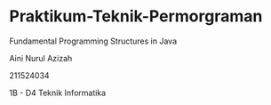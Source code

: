 # Praktikum-Teknik-Permorgraman

Fundamental Programming Structures in Java

Aini Nurul Azizah

211524034

1B - D4 Teknik Informatika

